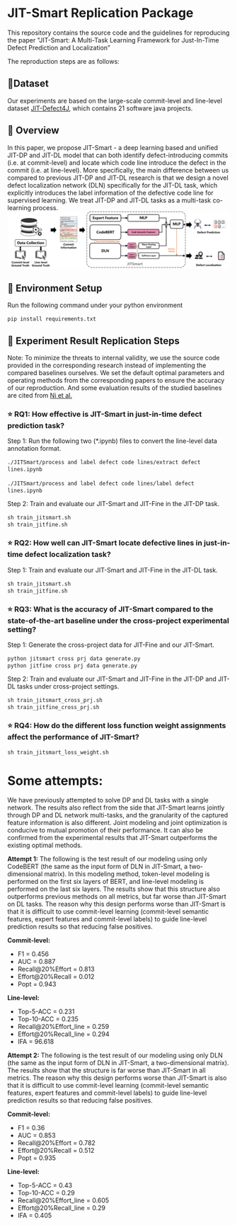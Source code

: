 # JIT-Smart Replication Package



This repository contains the source code and the guidelines for reproducing the paper "JIT-Smart: A Multi-Task Learning Framework for Just-In-Time Defect Prediction and Localization"


The reproduction steps are as follows:

## 🚀Dataset
 Our experiments are based on the large-scale commit-level and line-level dataset [JIT-Defect4J](https://github.com/jacknichao/JIT-Fine), which contains 21 software java projects.




## 🚀 Overview
In this paper, we propose JIT-Smart - a deep learning based and unified JIT-DP and JIT-DL model that can both identify defect-introducing commits (i.e. at commit-level) and locate which code line introduce the defect in the commit (i.e. at line-level). More specifically, the main difference between us compared to previous JIT-DP and JIT-DL research is that we design a novel defect localization network (DLN) specifically for the JIT-DL task, which explicitly introduces the label information of the defective code line for supervised learning. We treat JIT-DP and JIT-DL tasks as a multi-task co-learning process.
![Overview](Overview.png)




## 🚀 Environment Setup



Run the following command under your python environment

```shell
pip install requirements.txt
```



## 🚀 Experiment Result Replication Steps

Note: To minimize the threats to internal validity, we use the source code provided in the corresponding research instead of implementing the compared baselines ourselves. We set the default optimal parameters and operating methods from the corresponding papers to ensure the accuracy of our reproduction. And some evaluation results of the studied baselines are cited from [Ni et al.](https://github.com/jacknichao/JIT-Fine)

### ⭐ RQ1: How effective is JIT-Smart in just-in-time defect prediction task?

Step 1: Run the following two (*.ipynb) files to convert the line-level data annotation format.
  ```shell
./JITSmart/process and label defect code lines/extract defect lines.ipynb

./JITSmart/process and label defect code lines/label defect lines.ipynb
  ```
Step 2: Train and evaluate our JIT-Smart and JIT-Fine in the JIT-DP task.
  ```shell
sh train_jitsmart.sh
sh train_jitfine.sh
  ```




### ⭐ RQ2: How well can JIT-Smart locate defective lines in just-in-time defect localization task?


Step 1: Train and evaluate our JIT-Smart and JIT-Fine in the JIT-DL task.
  ```shell
sh train_jitsmart.sh
sh train_jitfine.sh
  ```


### ⭐ RQ3: What is the accuracy of JIT-Smart compared to the state-of-the-art baseline under the cross-project experimental setting?


Step 1: Generate the cross-project data for JIT-Fine and our JIT-Smart.
  ```shell
python jitsmart cross prj data generate.py
python jitfine cross prj data generate.py
  ```


Step 2: Train and evaluate our JIT-Smart and JIT-Fine in the JIT-DP and JIT-DL tasks under cross-project settings.

  ```shell
sh train_jitsmart_cross_prj.sh
sh train_jitfine_cross_prj.sh
  ```

### ⭐ RQ4: How do the different loss function weight assignments affect the performance of JIT-Smart?



  ```shell
sh train_jitsmart_loss_weight.sh
  ```



# Some attempts:
We have previously attempted to solve DP and DL tasks with a single network. The results also reflect from the side that JIT-Smart learns jointly through DP and DL network multi-tasks, and the granularity of the captured feature information is also different. Joint modeling and joint optimization is conducive to mutual promotion of their performance. It can also be confirmed from the experimental results that JIT-Smart outperforms the existing optimal methods.

**Attempt 1:** The following is the test result of our modeling using only CodeBERT (the same as the input form of DLN in JIT-Smart, a two-dimensional matrix). In this modeling method, token-level modeling is performed on the first six layers of BERT, and line-level modeling is performed on the last six layers. The results show that this structure also outperforms previous methods on all metrics, but far worse than JIT-Smart on DL tasks. The reason why this design performs worse than JIT-Smart is that it is difficult to use commit-level learning (commit-level semantic features, expert features and commit-level labels) to guide line-level prediction results so that reducing false positives.
  
**Commit-level:**
- F1 = 0.456
- AUC = 0.887
- Recall@20%Effort = 0.813
- Effort@20%Recall = 0.012
- Popt = 0.943  

**Line-level:**
- Top-5-ACC = 0.231
- Top-10-ACC = 0.235
- Recall@20%Effort_line = 0.259
- Effort@20%Recall_line = 0.294
- IFA = 96.618

**Attempt 2:** The following is the test result of our modeling using only DLN (the same as the input form of DLN in JIT-Smart, a two-dimensional matrix). The results show that the structure is far worse than JIT-Smart in all metrics. The reason why this design performs worse than JIT-Smart is also that it is difficult to use commit-level learning (commit-level semantic features, expert features and commit-level labels) to guide line-level prediction results so that reducing false positives.

**Commit-level:**  
- F1 = 0.36
- AUC = 0.853
- Recall@20%Effort = 0.782
- Effort@20%Recall = 0.512
- Popt = 0.935  

**Line-level:**  
- Top-5-ACC = 0.43
- Top-10-ACC = 0.29
- Recall@20%Effort_line = 0.605
- Effort@20%Recall_line = 0.29
- IFA = 0.405

